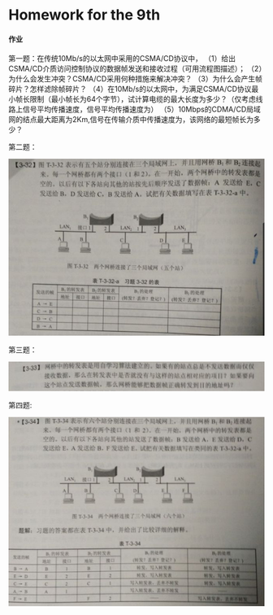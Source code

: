 # Homework for the 9th

#### 作业

第一题：在传统10Mb/s的以太网中采用的CSMA/CD协议中，
  （1）给出CSMA/CD介质访问控制协议的数据帧发送和接收过程（可用流程图描述）；
  （2）为什么会发生冲突？CSMA/CD采用何种措施来解决冲突？
  （3）为什么会产生帧碎片？怎样滤除帧碎片？
（4）在10Mb/s的以太网中，为满足CSMA/CD协议最小帧长限制（最小帧长为64个字节），试计算电缆的最大长度为多少？（仅考虑线路上信号平均传播速度，信号平均传播速度为）
（5）10Mbps的CDMA/CD局域网的结点最大距离为2Km,信号在传输介质中传播速度为，该网络的最短帧长为多少？

第二题：

![](./Homework_png/Prob2.png)

第三题：

![](./Homework_png/Prob3.png)

第四题:

![](./Homework_png/Prob4.png)